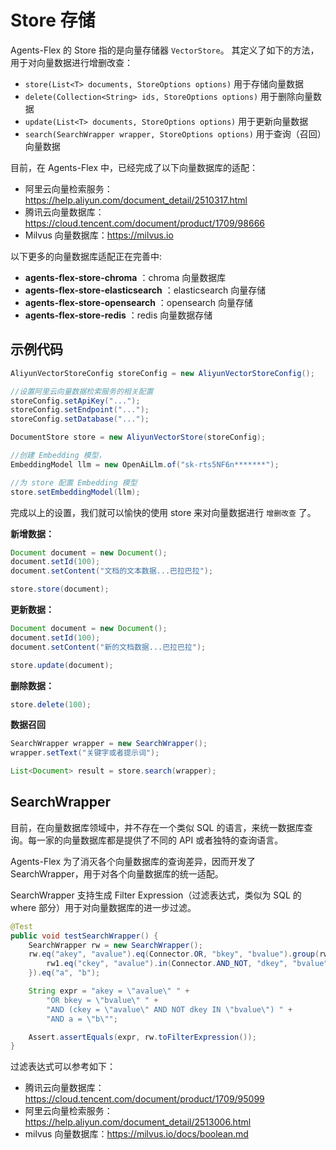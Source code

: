 # Store 存储

Agents-Flex 的 Store 指的是向量存储器 `VectorStore`。 其定义了如下的方法，用于对向量数据进行增删改查：

- `store(List<T> documents, StoreOptions options)` 用于存储向量数据
- `delete(Collection<String> ids, StoreOptions options)` 用于删除向量数据
- `update(List<T> documents, StoreOptions options)` 用于更新向量数据
- `search(SearchWrapper wrapper, StoreOptions options)` 用于查询（召回）向量数据

目前，在 Agents-Flex 中，已经完成了以下向量数据库的适配：
- 阿里云向量检索服务：https://help.aliyun.com/document_detail/2510317.html
- 腾讯云向量数据库：https://cloud.tencent.com/document/product/1709/98666
- Milvus 向量数据库：https://milvus.io

以下更多的向量数据库适配正在完善中:
- **agents-flex-store-chroma** ：chroma 向量数据库
- **agents-flex-store-elasticsearch** ：elasticsearch 向量存储
- **agents-flex-store-opensearch** ：opensearch 向量存储
- **agents-flex-store-redis** ：redis 向量数据存储

## 示例代码

```java
AliyunVectorStoreConfig storeConfig = new AliyunVectorStoreConfig();

//设置阿里云向量数据检索服务的相关配置
storeConfig.setApiKey("...");
storeConfig.setEndpoint("...");
storeConfig.setDatabase("...");

DocumentStore store = new AliyunVectorStore(storeConfig);

//创建 Embedding 模型，
EmbeddingModel llm = new OpenAiLlm.of("sk-rts5NF6n*******");

//为 store 配置 Embedding 模型
store.setEmbeddingModel(llm);
```

完成以上的设置，我们就可以愉快的使用 store 来对向量数据进行 `增删改查` 了。

**新增数据：**

```java
Document document = new Document();
document.setId(100);
document.setContent("文档的文本数据...巴拉巴拉");

store.store(document);
```

**更新数据：**

```java
Document document = new Document();
document.setId(100);
document.setContent("新的文档数据...巴拉巴拉");

store.update(document);
```

**删除数据：**

```java
store.delete(100);
```

**数据召回**

```java
SearchWrapper wrapper = new SearchWrapper();
wrapper.setText("关键字或者提示词");

List<Document> result = store.search(wrapper);
```

## SearchWrapper

目前，在向量数据库领域中，并不存在一个类似 SQL 的语言，来统一数据库查询。每一家的向量数据库都是提供了不同的 API 或者独特的查询语言。

Agents-Flex 为了消灭各个向量数据库的查询差异，因而开发了 SearchWrapper，用于对各个向量数据库的统一适配。

SearchWrapper 支持生成 Filter Expression（过滤表达式，类似为 SQL 的 where 部分）用于对向量数据库的进一步过滤。

```java
@Test
public void testSearchWrapper() {
    SearchWrapper rw = new SearchWrapper();
    rw.eq("akey", "avalue").eq(Connector.OR, "bkey", "bvalue").group(rw1 -> {
        rw1.eq("ckey", "avalue").in(Connector.AND_NOT, "dkey", "bvalue");
    }).eq("a", "b");

    String expr = "akey = \"avalue\" " +
        "OR bkey = \"bvalue\" " +
        "AND (ckey = \"avalue\" AND NOT dkey IN \"bvalue\") " +
        "AND a = \"b\"";

    Assert.assertEquals(expr, rw.toFilterExpression());
}
```

过滤表达式可以参考如下：
- 腾讯云向量数据库：https://cloud.tencent.com/document/product/1709/95099
- 阿里云向量检索服务：https://help.aliyun.com/document_detail/2513006.html
- milvus 向量数据库：https://milvus.io/docs/boolean.md

